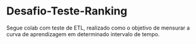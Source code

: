# Desafio-Teste-Ranking
Segue colab com teste de ETL, realizado como o objetivo de mensurar a curva de aprendizagem em determinado intervalo de tempo.
